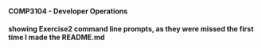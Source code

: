 #### COMP3104 - Developer Operations
#### showing Exercise2 command line prompts, as they were missed the first time I made the README.md
